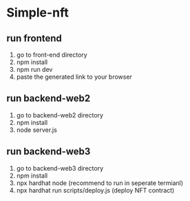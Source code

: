 # Simple-nft

## run frontend
1. go to front-end directory
2. npm install
3. npm run dev
4. paste the generated link to your browser

## run backend-web2
1. go to backend-web2 directory
1. npm install
2. node server.js

## run backend-web3
1. go to backend-web3 directory
2. npm install
3. npx hardhat node (recommend to run in seperate termianl)
4. npx hardhat run scripts/deploy.js (deploy NFT contract)
